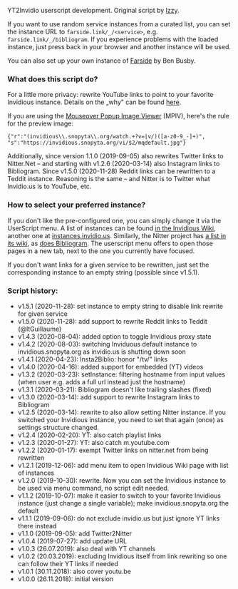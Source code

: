 YT2Invidio userscript development. Original script by [Izzy](https://codeberg.org/izzy/userscripts).

If you want to use random service instances from a curated list, you can set the instance URL to `farside.link/_/<service>`, e.g. `farside.link/_/bibliogram`. If you experience problems with the loaded instance, just press back in your browser and another instance will be used.

You can also set up your own instance of [Farside](https://github.com/benbusby/farside) by Ben Busby.

### What does this script do?
For a little more privacy: rewrite YouTube links to point to your favorite Invidious instance. Details on the „why" can be found [here](https://www.kuketz-blog.de/empfehlungsecke/#youtube).

If you are using the [Mouseover Popup Image Viewer](https://greasyfork.org/de/scripts/404-mouseover-popup-image-viewer) (MPIV), here's the rule for the preview image:

    {"r":"(invidious\\.snopyta\\.org/watch.+?v=|v/)([a-z0-9_-]+)", "s":"https://invidious.snopyta.org/vi/$2/mqdefault.jpg"}

Additionally, since version 1.1.0 (2019-09-05) also rewrites Twitter links to Nitter.Net – and starting with v1.2.6 (2020-03-14) also Instagram links to Bibliogram. Since v1.5.0 (2020-11-28) Reddit links can be rewritten to a Teddit instance. Reasoning is the same – and Nitter is to Twitter what Invidio.us is to YouTube, etc.


### How to select your preferred instance?
If you don't like the pre-configured one, you can simply change it via the UserScript menu. A list of instances can be found [in the Invidious Wiki](https://github.com/omarroth/invidious/wiki/Invidious-Instances), another one at [instances.invidio.us](https://instances.invidio.us/). Similarly, the Nitter project has [a list in its wiki](https://github.com/zedeus/nitter/wiki/Instances), as [does Bibliogram](https://github.com/cloudrac3r/bibliogram/wiki/Instances). The userscript menu offers to open those pages in a new tab, next to the one you currently have focused.

If you don't want links for a given service to be rewritten, just set the corresponding instance to an empty string (possible since v1.5.1).


### Script history:
* v1.5.1 (2020-11-28): set instance to empty string to disable link rewrite for given service
* v1.5.0 (2020-11-28): add support to rewrite Reddit links to Teddit (@ltGuillaume)
* v1.4.3 (2020-08-04): added option to toggle Invidious proxy state
* v1.4.2 (2020-08-03): switching Inviduous default instance to invidious.snopyta.org as invidio.us is shutting down soon
* v1.4.1 (2020-04-23): Insta2Biblio: honor "/tv/" links
* v1.4.0 (2020-04-16): added support for embedded (YT) videos
* v1.3.2 (2020-03-23): setInstance: filtering hostname from input values (when user e.g. adds a full url instead just the hostname)
* v1.3.1 (2020-03-21): Bibliogram doesn't like trailing slashes (fixed)
* v1.3.0 (2020-03-14): add support to rewrite Instagram links to Bibliogram
* v1.2.5 (2020-03-14): rewrite to also allow setting Nitter instance. If you switched your Invidious instance, you need to set that again (once) as settings structure changed.
* v1.2.4 (2020-02-20): YT: also catch playlist links
* v1.2.3 (2020-01-27): YT: also catch m.youtube.com
* v1.2.2 (2020-01-17): exempt Twitter links on nitter.net from being rewritten
* v1.2.1 (2019-12-06): add menu item to open Invidious Wiki page with list of instances
* v1.2.0 (2019-10-30): rewrite. Now you can set the Invidious instance to be used via menu command, no script edit needed.
* v1.1.2 (2019-10-07): make it easier to switch to your favorite Invidious instance (just change a single variable); make invidious.snopyta.org the default
* v1.1.1 (2019-09-06): do not exclude invidio.us but just ignore YT links there instead
* v1.1.0 (2019-09-05): add Twitter2Nitter
* v1.0.4 (2019-07-27): add update URL
* v1.0.3 (26.07.2019): also deal with YT channels
* v1.0.2 (20.03.2019): excluding Invidious itself from link rewriting so one can follow their YT links if needed
* v1.0.1 (30.11.2018): also cover youtu.be
* v1.0.0 (26.11.2018): initial version

